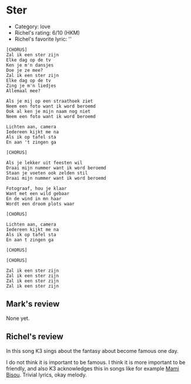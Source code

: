 # Ster

 * Category: love
 * Richel's rating: 6/10 (HKM)
 * Richel's favorite lyric: ''

```
[CHORUS]
Zal ik een ster zijn
Elke dag op de tv
Ken je m'n dansjes
Doe je ze mee?
Zal ik een ster zijn
Elke dag op de tv
Zing je m'n liedjes
Allemaal mee?

Als je mij op een straathoek ziet
Neem een foto want ik word beroemd
Ook al ken je mijn naam nog niet
Neem een foto want ik word beroemd

Lichten aan, camera
Iedereen kijkt me na
Als ik op tafel sta
En aan 't zingen ga

[CHORUS]

Als je lekker uit feesten wil
Draai mijn nummer want ik word beroemd
Staan je voeten ook zelden stil
Draai mijn nummer want ik word beroemd

Fotograaf, hou je klaar
Want met een wild gebaar
En de wind in mn haar
Wordt een droom plots waar

[CHORUS]

Lichten aan, camera
Iedereen kijkt me na
Als ik op tafel sta
En aan t zingen ga

[CHORUS]

[CHORUS]

Zal ik een ster zijn
Zal ik een ster zijn
Zal ik een ster zijn
Zal ik een ster zijn 
```

## Mark's review

None yet.

## Richel's review

In this song K3 sings about the fantasy about become famous one day.

I do not think it is important to be famous. I think it is more important to be friendly, and also K3 acknowledges this in songs like for example [Mami Bisou](MamiBisou.md). Trivial lyrics, okay melody.
